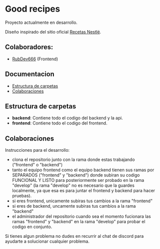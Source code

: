 # Good recipes
Proyecto actualmente en desarrollo.

Diseño inspirado del sitio oficial [Recetas Nestlé](https://www.recetasnestle.com.mx/).

## Colaboradores:

- [RubDev666](https://github.com/RubDev666) (Frontend)

## Documentacion
- [Estructura de carpetas](#estructura-de-carpetas)
- [Colaboraciones](#colaboraciones)

## Estructura de carpetas

- **backend**: Contiene todo el codigo del backend y la api.
- **frontend**: Contiene todo el codigo del frontend.

## Colaboraciones

Instrucciones para el desarrollo:

- clona el repositorio junto con la rama donde estas trabajando ("frontend" o "backend")
- tanto el equipo frontend como el equipo backend tienen sus ramas por SEPARADOS ("frontend" y "backend") donde subiran su codigo FUNCIONAL Y LISTO para posteriormente ser probado en la rama "develop" (la rama "develop" no es necesario que la guardes localmente, ya que esa es para juntar el frontend y backend para hacer pruebas).
- si eres frontend, unicamente subiras tus cambios a la rama "frontend"
- si eres de backend, uncamente subiras tus cambios a la rama "backend"
- el administrador del repositorio cuando sea el momento fucionara las ramas "frontend" y "backend" en la rama "develop" para probar el codigo en conjunto.

Si tienes algun problema no dudes en recurrir al chat de discord para ayudarte a solucionar cualquier problema.
